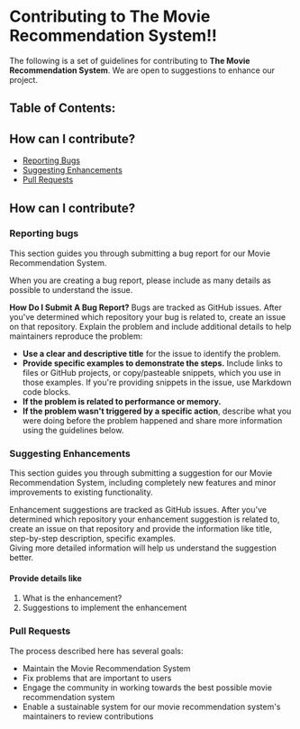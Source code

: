 # Contributing to The Movie Recommendation System!!

The following is a set of guidelines for contributing to **The Movie Recommendation System**. We are open to suggestions to enhance our project.

## Table of Contents:

## How can I contribute?
<ul>
  <li><a href="#section1" >Reporting Bugs</a></li>
  <li><a href="#section2">Suggesting Enhancements</a></li>
  <li><a href="#section3">Pull Requests</a></li>

</ul>

## How can I contribute?
<h3 id="section1"> Reporting bugs</h3>
<p>This section guides you through submitting a bug report for our Movie Recommendation System. </p>

When you are creating a bug report, please include as many details as possible to understand the issue.
  
  <b>How Do I Submit A Bug Report?</b>
  Bugs are tracked as GitHub issues. After you've determined which repository your bug is related to, create an issue on that repository.
  Explain the problem and include additional details to help maintainers reproduce the problem:
  <ul>
  <li><b>Use a clear and descriptive title</b> for the issue to identify the problem.</li>
  <li><b>Provide specific examples to demonstrate the steps.</b> Include links to files or GitHub projects, or copy/pasteable snippets, which you use in those examples. If   you're providing snippets in the issue, use Markdown code blocks.</li>
  <li><b>If the problem is related to performance or memory.</b></li>
    <li><b>If the problem wasn't triggered by a specific action</b>, describe what you were doing before the problem happened and share more information using the guidelines below.</li>
  </ul>
  
<h3 id="section2"> Suggesting Enhancements</h3>
This section guides you through submitting a suggestion for our Movie Recommendation System, including completely new features and minor improvements to existing functionality. 

Enhancement suggestions are tracked as GitHub issues. 
After you've determined which repository your enhancement suggestion is related to, create an issue on that repository and provide the information like title, step-by-step description, specific examples.\
Giving more detailed information will help us understand the suggestion better. 

#### Provide details like 
1) What is the enhancement? 
2) Suggestions to implement the enhancement


<h3 id="section3"> Pull Requests</h3>

The process described here has several goals: 

- Maintain the Movie Recommendation System 
- Fix problems that are important to users 
- Engage the community in working towards the best possible movie recommendation system 
- Enable a sustainable system for our movie recommendation system's maintainers to review contributions
